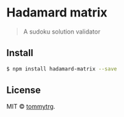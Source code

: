 # Hadamard matrix

<!-- ![Last version](https://img.shields.io/github/tag/Tommytrg/sudoku-validate.svg?style=flat-square)
[![Build Status](https://img.shields.io/travis/Tommytrg/sudoku-validate/master.svg?style=flat-square)](https://travis-ci.org/Tommytrg/sudoku-validate)
[![Coverage Status](https://img.shields.io/coveralls/Tommytrg/sudoku-validate.svg?style=flat-square)](https://coveralls.io/github/Tommytrg/sudoku-validate)
[![Dependency status](https://img.shields.io/david/Tommytrg/sudoku-validate.svg?style=flat-square)](https://david-dm.org/Tommytrg/sudoku-validate)
[![Dev Dependencies Status](https://img.shields.io/david/dev/Tommytrg/sudoku-validate.svg?style=flat-square)](https://david-dm.org/Tommytrg/sudoku-validate#info=devDependencies)
[![NPM Status](https://img.shields.io/npm/dm/sudoku-validate.svg?style=flat-square)](https://www.npmjs.org/package/sudoku-validate)
[![Donate](https://img.shields.io/badge/donate-paypal-blue.svg?style=flat-square)](https://paypal.me/Tommytrg)

**NOTE:** more badges availables in [shields.io](https://shields.io/) -->

> A sudoku solution validator

## Install

```bash
$ npm install hadamard-matrix --save
```

<!-- ## Usage

```js
const hadamard = require('sudoku-validate')

hadamard(order)
//=> return Hadamard matrix with order n
```

## API

### sudokuValidate(input, [options])

#### input

*Required*<br>
Type: `string`

Lorem ipsum.

#### options

##### foo

Type: `boolean`<br>
Default: `false`

Lorem ipsum. -->

## License

MIT © [tommytrg](https://github.com/Tommytrg).
